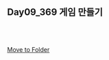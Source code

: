 Day09_369 게임 만들기
--
<br>
<br>

[Move to Folder](https://github.com/MijeongJeon/FAST-CAMPUS_iOS-SCHOOL/tree/master/Project/Day09_Game369)